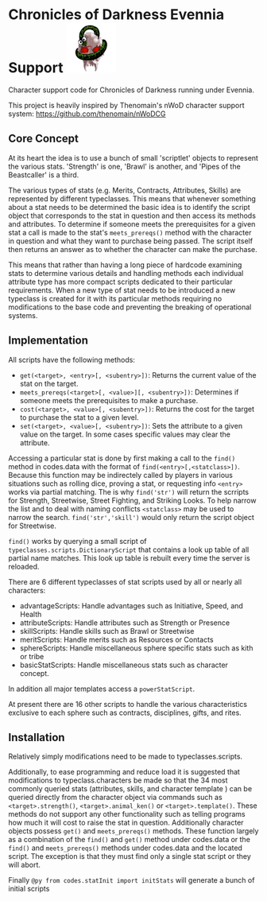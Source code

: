 # Chronicles of Darkness Evennia Support <img src="https://github.com/esampson/codes/blob/master/web/static_overrides/website/images/evennia_logo.png" width=100>
Character support code for Chronicles of Darkness running under Evennia.

This project is heavily inspired by Thenomain's nWoD character support system:
https://github.com/thenomain/nWoDCG

## Core Concept

At its heart the idea is to use a bunch of small 'scriptlet' objects to represent the various stats. 'Strength' is one, 'Brawl' is another, and 'Pipes of the Beastcaller' is a third.

The various types of stats (e.g. Merits, Contracts, Attributes, Skills) are represented by different typeclasses. This means that whenever something about a stat needs to be determined the basic idea is to identify the script object that corresponds to the stat in question and then access its methods and attributes. To determine if someone meets the prerequisites for a given stat a call is made to the stat's `meets_prereqs()` method with the character in question and what they want to purchase being passed. The script itself then returns an answer as to whether the character can make the purchase.

This means that rather than having a long piece of hardcode examining stats to determine various details and handling methods each individual attribute type has more compact scripts dedicated to their particular requirements. When a new type of stat needs to be introduced a new typeclass is created for it with its particular methods requiring no modifications to the base code and preventing the breaking of operational systems.

## Implementation

All scripts have the following methods:

* `get(<target>, <entry>[, <subentry>])`: Returns the current value of the stat on the target.
* `meets_prereqs(<target>[, <value>][, <subentry>])`: Determines if someone meets the prerequisites to make a purchase.
* `cost(<target>, <value>[, <subentry>])`: Returns the cost for the target to purchase the stat to a given level.
* `set(<target>, <value>[, <subentry>])`: Sets the attribute to a given value on the target. In some cases specific values may clear the attribute.

Accessing a particular stat is done by first making a call to the `find()` method in codes.data with the format of `find(<entry>[,<statclass>])`. Because this function may be indirectely called by players in various situations such as rolling dice, proving a stat, or requesting info `<entry>` works via partial matching. The is why `find('str')` will return the scrripts for Strength, Streetwise, Street Fighting, and Striking Looks. To help narrow the list and to deal with naming conflicts `<statclass>` may be used to narrow the search. `find('str','skill')` would only return the script object for Streetwise.

`find()` works by querying a small script of `typeclasses.scripts.DictionaryScript` that contains a look up table of all partial name matches. This look up table is rebuilt every time the server is reloaded.

There are 6 different typeclasses of stat scripts used by all or nearly all characters:

* advantageScripts: Handle advantages such as Initiative, Speed, and Health
* attributeScripts: Handle attributes such as Strength or Presence
* skillScripts: Handle skills such as Brawl or Streetwise
* meritScripts: Handle merits such as Resources or Contacts
* sphereScripts: Handle miscellaneous sphere specific stats such as kith or tribe
* basicStatScripts: Handle miscellaneous stats such as character concept.

In addition all major templates access a `powerStatScript`.

At present there are 16 other scripts to handle the various characteristics exclusive to each sphere such as contracts, disciplines, gifts, and rites.

## Installation ##

Relatively simply modifications need to be made to typeclasses.scripts. 

Additionally, to ease programming and reduce load it is suggested that modifications to typeclass.characters be made so that the 34 most commonly queried stats (attributes, skills, and character template ) can be queried directly from the character object via commands such as `<target>.strength()`, `<target>.animal_ken()` or `<target>.template()`. These methods do not support any other functionality such as telling programs how much it will cost to raise the stat in question. Additionally character objects possess `get()` and `meets_prereqs()` methods. These function largely as a combination of the `find()` and `get()` method under codes.data or the `find()` and `meets_prereqs()` methods under codes.data and the located script. The exception is that they must find only a single stat script or they will abort.

Finally `@py from codes.statInit import initStats` will generate a bunch of initial scripts
